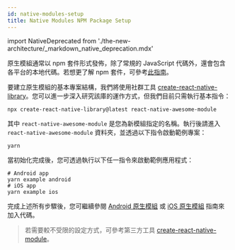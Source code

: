 ```yaml
---
id: native-modules-setup
title: Native Modules NPM Package Setup
---
```


import NativeDeprecated from './the-new-architecture/\_markdown_native_deprecation.mdx'

<NativeDeprecated />

原生模組通常以 npm 套件形式發佈，除了常規的 JavaScript 代碼外，還會包含各平台的本地代碼。若想更了解 npm 套件，可參考[此指南](https://docs.npmjs.com/packages-and-modules/contributing-packages-to-the-registry)。

要建立原生模組的基本專案結構，我們將使用社群工具 [create-react-native-library](https://github.com/callstack/react-native-builder-bob)。您可以進一步深入研究該庫的運作方式，但我們目前只需執行基本指令：

```shell
npx create-react-native-library@latest react-native-awesome-module
```

其中 `react-native-awesome-module` 是您為新模組指定的名稱。執行後請進入 `react-native-awesome-module` 資料夾，並透過以下指令啟動範例專案：

```shell
yarn
```

當初始化完成後，您可透過執行以下任一指令來啟動範例應用程式：

```shell
# Android app
yarn example android
# iOS app
yarn example ios
```

完成上述所有步驟後，您可繼續參閱 [Android 原生模組](native-modules-android) 或 [iOS 原生模組](native-modules-ios) 指南來加入代碼。

> 若需要較不受限的設定方式，可參考第三方工具 [create-react-native-module](https://github.com/brodybits/create-react-native-module)。
